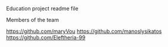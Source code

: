 Education project readme file 

Members of the team 
     
https://github.com/maryVou
https://github.com/manoslysikatos
https://github.com/Eleftheria-99
